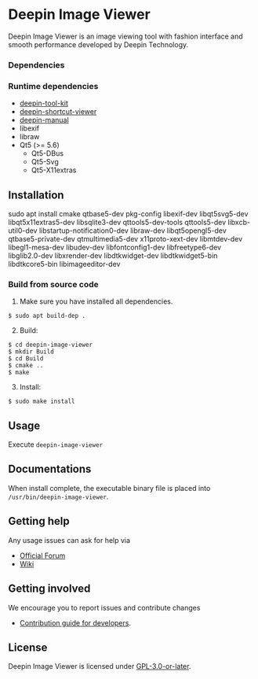 # Deepin Image Viewer

Deepin Image Viewer is an image viewing tool with fashion interface and smooth performance  developed by Deepin Technology.

### Dependencies

### Runtime dependencies

* [deepin-tool-kit](https://github.com/linuxdeepin/deepin-tool-kit)
* [deepin-shortcut-viewer](https://github.com/linuxdeepin/deepin-shortcut-viewer)
* [deepin-manual](https://github.com/linuxdeepin/deepin-manual)
* libexif
* libraw
* Qt5 (>= 5.6)
  * Qt5-DBus
  * Qt5-Svg
  * Qt5-X11extras

## Installation

sudo apt install cmake qtbase5-dev pkg-config libexif-dev libqt5svg5-dev libqt5x11extras5-dev libsqlite3-dev qttools5-dev-tools qttools5-dev libxcb-util0-dev libstartup-notification0-dev libraw-dev libqt5opengl5-dev qtbase5-private-dev qtmultimedia5-dev x11proto-xext-dev libmtdev-dev libegl1-mesa-dev libudev-dev libfontconfig1-dev libfreetype6-dev libglib2.0-dev libxrender-dev libdtkwidget-dev libdtkwidget5-bin libdtkcore5-bin libimageeditor-dev

### Build from source code

1. Make sure you have installed all dependencies.
```
$ sudo apt build-dep .
```

2. Build:
```
$ cd deepin-image-viewer
$ mkdir Build
$ cd Build
$ cmake ..
$ make
```

3. Install:
```
$ sudo make install
```
## Usage

Execute `deepin-image-viewer`

## Documentations

When install complete, the executable binary file is placed into `/usr/bin/deepin-image-viewer`.

## Getting help

Any usage issues can ask for help via

* [Official Forum](https://bbs.deepin.org/)
* [Wiki](https://wiki.deepin.org/)

## Getting involved

We encourage you to report issues and contribute changes

* [Contribution guide for developers](https://github.com/linuxdeepin/developer-center/wiki/Contribution-Guidelines-for-Developers-en).

## License

Deepin Image Viewer is licensed under [GPL-3.0-or-later](LICENSE.txt).
